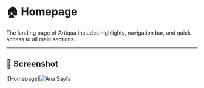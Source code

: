 
# 🏠 Homepage

The landing page of Artiqua includes highlights, navigation bar, and quick access to all main sections.

---

## 📸 Screenshot

![Homepage]![Ana Sayfa](https://github.com/user-attachments/assets/964e4c6c-aecf-4d63-9beb-9f87b427387c)
